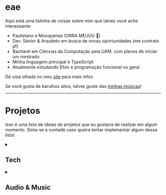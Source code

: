 # eae

Aqui está uma listinha de coisas sobre mim que talvez você ache interessante:

- Paulistano e Mooquense (ORRA MEUUU 🤌)
- Dev. Sênior & Arquiteto em busca de novas oportunidades (me contrata pf)
- Bacharel em Ciências da Computação pela UAM, com planos de iniciar um mestrado
- Minha linguagem principal é TypeScript
- Atualmente estudando Elixir e programação funcional no geral

Dá uma olhada no meu [site](https://peruibeloko.github.io/) para mais infos

Se você gosta de barulhos altos, talvez goste das [minhas músicas](https://linktr.ee/dyn.mic)!

---

# Projetos

Isso é uma lista de ideias de projetos que eu gostaria de realizar em algum momento. Sinta-se a vontade caso queira tentar implementar algum dessa lista!

<details>
  <summary> 
    
  ## Tech
  
  </summary>

  - Lightweight Kanban/Scrum app
    - Planning poker app
  - Programming language
    - Purely functional while allowing local (?) mutation
    - Local mutation has to be further defined
    - Look into React's useState hook scoping
    - Imperative Shell, Functional Core
  - Minecraft mod
    - Realistic oil extraction and refinery
  - Git visualizer/simulator
    - Allows for visual construction of branches and commits
    - Might allow for git command generation by using a before/after comparison
    - "Repo is like this, but I want it like that, how?"
  - Personal finance manager
  - A light, P2P, WebRTC based video calling web app for tech interviews
    - Provides audio, video and chat
    - Monaco based editor
    - Run code directly in the browser
    - Configure tests with descriptions, example inputs and outputs using Markdown

</details>

<details>
  <summary>
  
  ## Audio & Music
    
  </summary>
  
  - Rhythym to ms
    - Set BPM and pattern, get ms values back
  - Polyrhythm app
    - Grid view of the pen & paper method for writing out polyrhythms
    - Sound preview
  - Reese calculator
    - Figure out detune values for different reese speeds
    - E.g. A dotted eigth note reese in F2 at 174BPM has two saws detuned by 46 cents
  - Simple visual audio router
    - Captures audio from all running applications
    - Creates a new virtual microphone
    - Uses a GUI for connecting applications to the virtual microphone and by how much
    - Probably written in Rust + Tauri
  - Chord decoder
    - Web MIDI
    - Sound preview
    - Discards inversions at first
    - Orders chord by pitch in ascending order for parsing
  - Batch FL Studio project exporting tool

</details>
